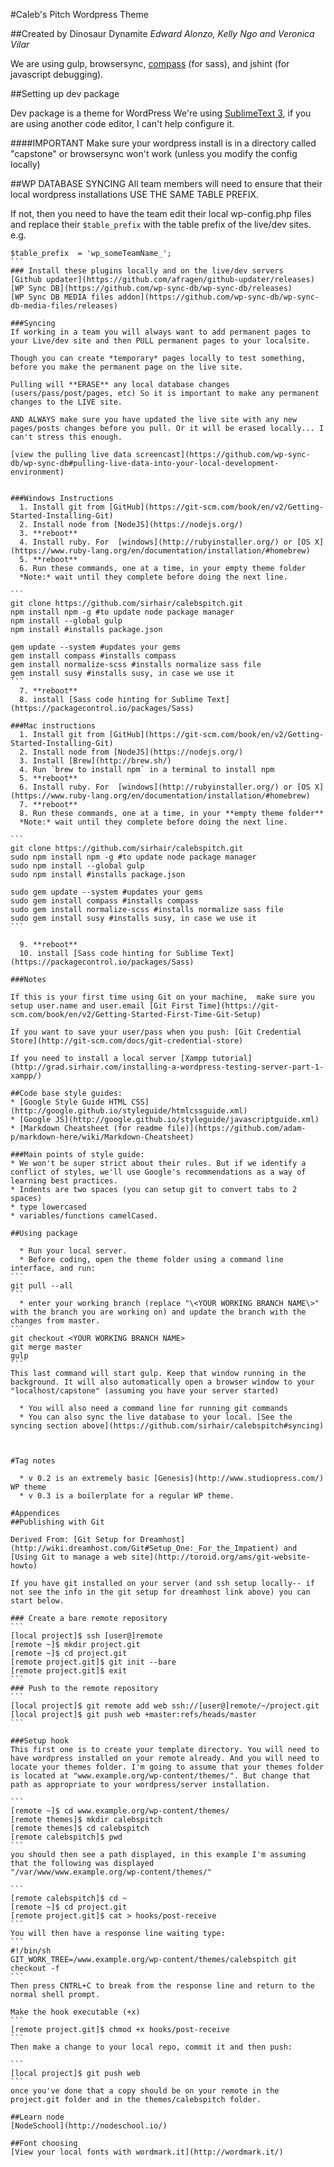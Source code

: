 #Caleb's Pitch Wordpress Theme 

##Created by Dinosaur Dynamite
*Edward Alonzo, Kelly Ngo and Veronica Vilar*

We are using gulp, browsersync, [compass](http://compass-style.org/) (for sass), and jshint (for javascript debugging).

##Setting up dev package

Dev package is a theme for WordPress
We're using [SublimeText 3](http://www.sublimetext.com/3), if you are using another code editor, I can't help configure it.

####IMPORTANT
Make sure your wordpress install is in a directory called "capstone" or browsersync won't work (unless you modify the config locally)

##WP DATABASE SYNCING
All team members will need to ensure that their local wordpress installations USE THE SAME TABLE PREFIX.

If not, then you need to have the team edit their local wp-config.php files and replace their ```$table_prefix``` with the table prefix of the live/dev sites.
e.g.
````
$table_prefix  = 'wp_someTeamName_';
```
### Install these plugins locally and on the live/dev servers
[Github updater](https://github.com/afragen/github-updater/releases)
[WP Sync DB](https://github.com/wp-sync-db/wp-sync-db/releases)
[WP Sync DB MEDIA files addon](https://github.com/wp-sync-db/wp-sync-db-media-files/releases)

###Syncing
If working in a team you will always want to add permanent pages to your Live/dev site and then PULL permanent pages to your localsite.

Though you can create *temporary* pages locally to test something, before you make the permanent page on the live site.

Pulling will **ERASE** any local database changes (users/pass/post/pages, etc) So it is important to make any permanent changes to the LIVE site.

AND ALWAYS make sure you have updated the live site with any new pages/posts changes before you pull. Or it will be erased locally... I can't stress this enough.

[view the pulling live data screencast](https://github.com/wp-sync-db/wp-sync-db#pulling-live-data-into-your-local-development-environment)


###Windows Instructions
  1. Install git from [GitHub](https://git-scm.com/book/en/v2/Getting-Started-Installing-Git)
  2. Install node from [NodeJS](https://nodejs.org/)
  3. **reboot**
  4. Install ruby. For  [windows](http://rubyinstaller.org/) or [OS X](https://www.ruby-lang.org/en/documentation/installation/#homebrew)
  5. **reboot**
  6. Run these commands, one at a time, in your empty theme folder 
  *Note:* wait until they complete before doing the next line.

```
git clone https://github.com/sirhair/calebspitch.git
npm install npm -g #to update node package manager
npm install --global gulp
npm install #installs package.json

gem update --system #updates your gems
gem install compass #installs compass
gem install normalize-scss #installs normalize sass file
gem install susy #installs susy, in case we use it
```
  7. **reboot**
  8. install [Sass code hinting for Sublime Text](https://packagecontrol.io/packages/Sass) 

###Mac instructions
  1. Install git from [GitHub](https://git-scm.com/book/en/v2/Getting-Started-Installing-Git)
  2. Install node from [NodeJS](https://nodejs.org/)
  3. Install [Brew](http://brew.sh/)
  4. Run `brew to install npm` in a terminal to install npm
  5. **reboot**
  6. Install ruby. For  [windows](http://rubyinstaller.org/) or [OS X](https://www.ruby-lang.org/en/documentation/installation/#homebrew)
  7. **reboot**
  8. Run these commands, one at a time, in your **empty theme folder** 
  *Note:* wait until they complete before doing the next line.

```
git clone https://github.com/sirhair/calebspitch.git
sudo npm install npm -g #to update node package manager
sudo npm install --global gulp
sudo npm install #installs package.json

sudo gem update --system #updates your gems
sudo gem install compass #installs compass
sudo gem install normalize-scss #installs normalize sass file
sudo gem install susy #installs susy, in case we use it
```
  
  9. **reboot**
  10. install [Sass code hinting for Sublime Text](https://packagecontrol.io/packages/Sass) 

###Notes

If this is your first time using Git on your machine,  make sure you setup user.name and user.email [Git First Time](https://git-scm.com/book/en/v2/Getting-Started-First-Time-Git-Setup) 

If you want to save your user/pass when you push: [Git Credential Store](http://git-scm.com/docs/git-credential-store)

If you need to install a local server [Xampp tutorial](http://grad.sirhair.com/installing-a-wordpress-testing-server-part-1-xampp/)

##Code base style guides: 
* [Google Style Guide HTML CSS](http://google.github.io/styleguide/htmlcssguide.xml)
* [Google JS](http://google.github.io/styleguide/javascriptguide.xml)
* [Markdown Cheatsheet (for readme file)](https://github.com/adam-p/markdown-here/wiki/Markdown-Cheatsheet)

###Main points of style guide: 
* We won't be super strict about their rules. But if we identify a conflict of styles, we'll use Google's recommendations as a way of learning best practices.
* Indents are two spaces (you can setup git to convert tabs to 2 spaces)
* type lowercased
* variables/functions camelCased.

##Using package

  * Run your local server.
  * Before coding, open the theme folder using a command line interface, and run: 
```
git pull --all
```
  * enter your working branch (replace "\<YOUR WORKING BRANCH NAME\>" with the branch you are working on) and update the branch with the changes from master.
```
git checkout <YOUR WORKING BRANCH NAME>
git merge master
gulp
```
This last command will start gulp. Keep that window running in the background. It will also automatically open a browser window to your "localhost/capstone" (assuming you have your server started)

  * You will also need a command line for running git commands
  * You can also sync the live database to your local. [See the syncing section above](https://github.com/sirhair/calebspitch#syncing)



#Tag notes

  * v 0.2 is an extremely basic [Genesis](http://www.studiopress.com/) WP theme 
  * v 0.3 is a boilerplate for a regular WP theme.

#Appendices
##Publishing with Git

Derived From: [Git Setup for Dreamhost](http://wiki.dreamhost.com/Git#Setup_One:_For_the_Impatient) and [Using Git to manage a web site](http://toroid.org/ams/git-website-howto)

If you have git installed on your server (and ssh setup locally-- if not see the info in the git setup for dreamhost link above) you can start below.

### Create a bare remote repository
```
[local project]$ ssh [user@]remote
[remote ~]$ mkdir project.git
[remote ~]$ cd project.git
[remote project.git]$ git init --bare
[remote project.git]$ exit
```
### Push to the remote repository
```
[local project]$ git remote add web ssh://[user@]remote/~/project.git
[local project]$ git push web +master:refs/heads/master
```

###Setup hook
This first one is to create your template directory. You will need to have wordpress installed on your remote already. And you will need to locate your themes folder. I'm going to assume that your themes folder is located at "www.example.org/wp-content/themes/". But change that path as appropriate to your wordpress/server installation.

```
[remote ~]$ cd www.example.org/wp-content/themes/
[remote themes]$ mkdir calebspitch
[remote themes]$ cd calebspitch
[remote calebspitch]$ pwd
```
you should then see a path displayed, in this example I'm assuming that the following was displayed
"/var/www/www.example.org/wp-content/themes/"

```
[remote calebspitch]$ cd ~
[remote ~]$ cd project.git
[remote project.git]$ cat > hooks/post-receive
```
You will then have a response line waiting type:
```
#!/bin/sh
GIT_WORK_TREE=/www.example.org/wp-content/themes/calebspitch git checkout -f
```
Then press CNTRL+C to break from the response line and return to the normal shell prompt.

Make the hook executable (+x)
```
[remote project.git]$ chmod +x hooks/post-receive
```
Then make a change to your local repo, commit it and then push:

```
[local project]$ git push web
```
once you've done that a copy should be on your remote in the project.git folder and in the themes/calebspitch folder.

##Learn node
[NodeSchool](http://nodeschool.io/)

##Font choosing
[View your local fonts with wordmark.it](http://wordmark.it/)